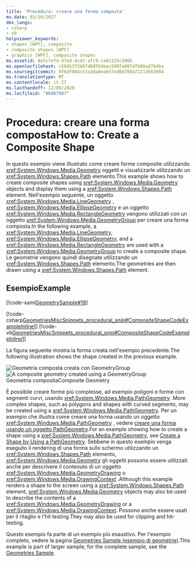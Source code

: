 ```yaml
---
title: 'Procedura: creare una forma composta'
ms.date: 03/30/2017
dev_langs:
- csharp
- vb
helpviewer_keywords:
- shapes [WPF], composite
- composite shapes [WPF]
- graphics [WPF], composite shapes
ms.assetid: 8e5c7ef4-d7ed-4c43-afc9-ca01325c300b
ms.openlocfilehash: c56053f2b07d6055deac5097a68fd7b80ad704ba
ms.sourcegitcommit: 9f6df084c53a3da0ea657ed0d708a72213683084
ms.translationtype: MT
ms.contentlocale: it-IT
ms.lasthandoff: 12/09/2020
ms.locfileid: "96967987"
---
```

# <a name="how-to-create-a-composite-shape"></a><span data-ttu-id="405e2-102">Procedura: creare una forma composta</span><span class="sxs-lookup"><span data-stu-id="405e2-102">How to: Create a Composite Shape</span></span>
<span data-ttu-id="405e2-103">In questo esempio viene illustrato come creare forme composite utilizzando <xref:System.Windows.Media.Geometry> oggetti e visualizzarle utilizzando un <xref:System.Windows.Shapes.Path> elemento.</span><span class="sxs-lookup"><span data-stu-id="405e2-103">This example shows how to create composite shapes using <xref:System.Windows.Media.Geometry> objects and display them using a <xref:System.Windows.Shapes.Path> element.</span></span> <span data-ttu-id="405e2-104">Nell'esempio seguente, un oggetto <xref:System.Windows.Media.LineGeometry> , <xref:System.Windows.Media.EllipseGeometry> e un oggetto <xref:System.Windows.Media.RectangleGeometry> vengono utilizzati con un oggetto <xref:System.Windows.Media.GeometryGroup> per creare una forma composta.</span><span class="sxs-lookup"><span data-stu-id="405e2-104">In the following example, a <xref:System.Windows.Media.LineGeometry>, <xref:System.Windows.Media.EllipseGeometry>, and a <xref:System.Windows.Media.RectangleGeometry> are used with a <xref:System.Windows.Media.GeometryGroup> to create a composite shape.</span></span> <span data-ttu-id="405e2-105">Le geometrie vengono quindi disegnate utilizzando un <xref:System.Windows.Shapes.Path> elemento.</span><span class="sxs-lookup"><span data-stu-id="405e2-105">The geometries are then drawn using a <xref:System.Windows.Shapes.Path> element.</span></span>  
  
## <a name="example"></a><span data-ttu-id="405e2-106">Esempio</span><span class="sxs-lookup"><span data-stu-id="405e2-106">Example</span></span>  
 [!code-xaml[GeometrySample#19](~/samples/snippets/csharp/VS_Snippets_Wpf/GeometrySample/CS/combininggeometriesexample.xaml#19)]  
  
 [!code-csharp[GeometriesMiscSnippets_procedural_snip#CompositeShapeCodeExampleInline1](~/samples/snippets/csharp/VS_Snippets_Wpf/GeometriesMiscSnippets_procedural_snip/CSharp/CompositeShapeExample.cs#compositeshapecodeexampleinline1)]
 [!code-vb[GeometriesMiscSnippets_procedural_snip#CompositeShapeCodeExampleInline1](~/samples/snippets/visualbasic/VS_Snippets_Wpf/GeometriesMiscSnippets_procedural_snip/visualbasic/compositeshapeexample.vb#compositeshapecodeexampleinline1)]  
  
 <span data-ttu-id="405e2-107">La figura seguente mostra la forma creata nell'esempio precedente.</span><span class="sxs-lookup"><span data-stu-id="405e2-107">The following illustration shows the shape created in the previous example.</span></span>  
  
 <span data-ttu-id="405e2-108">![Geometria composta creata con GeometryGroup](./media/wcpsdk-graphicsmm-compositegeometryexample1.jpg "wcpsdk_graphicsmm_compositegeometryexample1")</span><span class="sxs-lookup"><span data-stu-id="405e2-108">![A composite geometry created using a GeometryGroup](./media/wcpsdk-graphicsmm-compositegeometryexample1.jpg "wcpsdk_graphicsmm_compositegeometryexample1")</span></span>  
<span data-ttu-id="405e2-109">Geometria composita</span><span class="sxs-lookup"><span data-stu-id="405e2-109">Composite Geometry</span></span>  
  
 <span data-ttu-id="405e2-110">È possibile creare forme più complesse, ad esempio poligoni e forme con segmenti curvi, usando <xref:System.Windows.Media.PathGeometry> .</span><span class="sxs-lookup"><span data-stu-id="405e2-110">More complex shapes, such as polygons and shapes with curved segments, may be created using a <xref:System.Windows.Media.PathGeometry>.</span></span> <span data-ttu-id="405e2-111">Per un esempio che illustra come creare una forma usando un oggetto <xref:System.Windows.Media.PathGeometry> , vedere [creare una forma usando un oggetto PathGeometry](how-to-create-a-shape-by-using-a-pathgeometry.md).</span><span class="sxs-lookup"><span data-stu-id="405e2-111">For an example showing how to create a shape using a <xref:System.Windows.Media.PathGeometry>, see [Create a Shape by Using a PathGeometry](how-to-create-a-shape-by-using-a-pathgeometry.md).</span></span>  <span data-ttu-id="405e2-112">Sebbene in questo esempio venga eseguito il rendering di una forma sullo schermo utilizzando un <xref:System.Windows.Shapes.Path> elemento, <xref:System.Windows.Media.Geometry> gli oggetti possono essere utilizzati anche per descrivere il contenuto di un oggetto <xref:System.Windows.Media.GeometryDrawing> o <xref:System.Windows.Media.DrawingContext> .</span><span class="sxs-lookup"><span data-stu-id="405e2-112">Although this example renders a shape to the screen using a <xref:System.Windows.Shapes.Path> element, <xref:System.Windows.Media.Geometry> objects may also be used to describe the contents of a <xref:System.Windows.Media.GeometryDrawing> or a <xref:System.Windows.Media.DrawingContext>.</span></span> <span data-ttu-id="405e2-113">Possono anche essere usati per il ritaglio e l'hit testing.</span><span class="sxs-lookup"><span data-stu-id="405e2-113">They may also be used for clipping and hit-testing.</span></span>  
  
 <span data-ttu-id="405e2-114">Questo esempio fa parte di un esempio più esaustivo. Per l'esempio completo, vedere la pagina [Geometries Sample (esempio di geometrie)](https://github.com/Microsoft/WPF-Samples/tree/master/Graphics/Geometry).</span><span class="sxs-lookup"><span data-stu-id="405e2-114">This example is part of larger sample; for the complete sample, see the [Geometries Sample](https://github.com/Microsoft/WPF-Samples/tree/master/Graphics/Geometry).</span></span>
